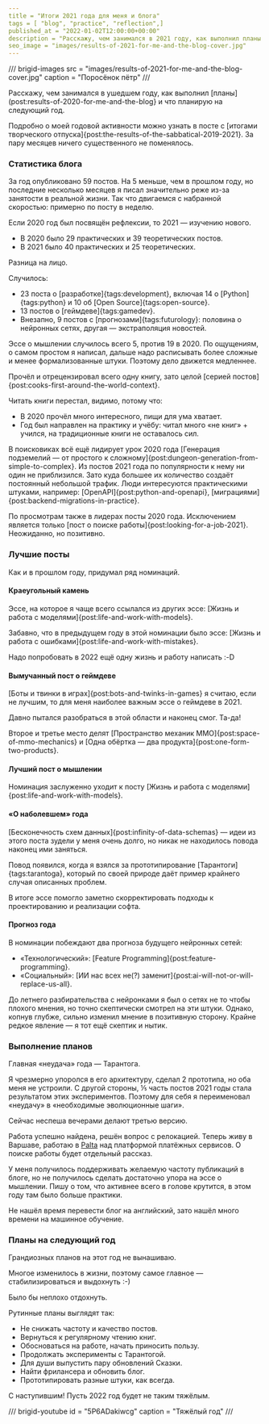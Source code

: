 ```yaml
---
title = "Итоги 2021 года для меня и блога"
tags = [ "blog", "practice", "reflection",]
published_at = "2022-01-02T12:00:00+00:00"
description = "Расскажу, чем занимался в 2021 году, как выполнил планы и что планирую на следующий год."
seo_image = "images/results-of-2021-for-me-and-the-blog-cover.jpg"
---
```


/// brigid-images
src = "images/results-of-2021-for-me-and-the-blog-cover.jpg"
caption = "Поросёнок пётр"
///

Расскажу, чем занимался в ушедшем году, как выполнил [планы](post:results-of-2020-for-me-and-the-blog} и что планирую на следующий год.

Подробно о моей годовой активности можно узнать в посте с [итогами творческого отпуска]{post:the-results-of-the-sabbatical-2019-2021}. За пару месяцев ничего существенного не поменялось.

<!-- more -->

### Статистика блога

За год опубликовано 59 постов. На 5 меньше, чем в прошлом году, но последние несколько месяцев я писал значительно реже из-за занятости в реальной жизни. Так что двигаемся с набранной скоростью: примерно по посту в неделю.

Если 2020 год был посвящён рефлексии, то 2021 — изучению нового.

- В 2020 было 29 практических и 39 теоретических постов.
- В 2021 было 40 практических и 25 теоретических.

Разница на лицо.

Случилось:

- 23 поста о [разработке]{tags:development}, включая 14 о [Python]{tags:python} и 10 об [Open Source]{tags:open-source}.
- 13 постов о [геймдеве]{tags:gamedev}.
- Внезапно, 9 постов с [прогнозами]{tags:futurology}: половина о нейронных сетях, другая — экстраполяция новостей.

Эссе о мышлении случилось всего 5, против 19 в 2020. По ощущениям, о самом простом я написал, дальше надо расписывать более сложные и менее формализованные штуки. Поэтому дело движется медленнее.

Прочёл и отрецензировал всего одну книгу, зато целой [серией постов]{post:cooks-first-around-the-world-context}.

Читать книги перестал, видимо, потому что:

- В 2020 прочёл много интересного, пищи для ума хватает.
- Год был направлен на практику и учёбу: читал много «не книг» + учился, на традиционные книги не оставалось сил.

В поисковиках всё ещё лидирует урок 2020 года [Генерация подземелий — от простого к сложному]{post:dungeon-generation-from-simple-to-complex}. Из постов 2021 года по популярности к нему ни один не приблизился. Зато куда большее их количество создаёт постоянный небольшой трафик. Люди интересуются практическими штуками, например: [OpenAPI]{post:python-and-openapi}, [миграциями]{post:backend-migrations-in-practice}.

По просмотрам также в лидерах посты 2020 года. Исключением является только [пост о поиске работы]{post:looking-for-a-job-2021}. Неожиданно, но позитивно.

### Лучшие посты

Как и в прошлом году, придумал ряд номинаций.

#### Краеугольный камень

Эссе, на которое я чаще всего ссылался из других эссе: [Жизнь и работа с моделями]{post:life-and-work-with-models}.

Забавно, что в предыдущем году в этой номинации было эссе: [Жизнь и работа с ошибками]{post:life-and-work-with-mistakes}.

Надо попробовать в 2022 ещё одну жизнь и работу написать :-D

#### Вымучанный пост о геймдеве

[Боты и твинки в играх]{post:bots-and-twinks-in-games} я считаю, если не лучшим, то для меня наиболее важным эссе о геймдеве в 2021.

Давно пытался разобраться в этой области и наконец смог. Та-да!

Второе и третье место делят [Пространство механик ММО]{post:space-of-mmo-mechanics} и [Одна обёртка — два продукта]{post:one-form-two-products}.

#### Лучший пост о мышлении

Номинация заслуженно уходит к посту [Жизнь и работа с моделями]{post:life-and-work-with-models}.

#### «О наболевшем» года

[Бесконечность схем данных]{post:infinity-of-data-schemas} — идеи из этого поста зудели у меня очень долго, но никак не находилось повода наконец ими заняться.

Повод появился, когда я взялся за прототипирование [Тарантоги]{tags:tarantoga}, который по своей природе даёт пример крайнего случая описанных проблем.

В итоге эссе помогло заметно скорректировать подходы к проектированию и реализации софта.

#### Прогноз года

В номинации побеждают два прогноза будущего нейронных сетей:

- «Технологический»: [Feature Programming]{post:feature-programming}.
- «Социальный»: [ИИ нас всех не(?) заменит]{post:ai-will-not-or-will-replace-us-all}.

До летнего разбирательства с нейронками я был о сетях не то чтобы плохого мнения, но точно скептически смотрел на эти штуки. Однако, копнув глубже, сильно изменил мнение в позитивную сторону. Крайне редкое явление — я тот ещё скептик и нытик.

### Выполнение планов

Главная «неудача» года — Тарантога.

Я чрезмерно упоролся в его архитектуру, сделал 2 прототипа, но оба меня не устроили. С другой стороны, ⅕ часть постов 2021 годы стала результатом этих экспериментов. Поэтому для себя я переименовал «неудачу» в «необходимые эволюционные шаги».

Сейчас неспеша вечерами делают третью версию.

Работа успешно найдена, решён вопрос с релокацией. Теперь живу в Варшаве, работаю в [Palta](https://palta.com/) над платформой платёжных сервисов. О поиске работы будет отдельный рассказ.

У меня получилось поддерживать желаемую частоту публикаций в блоге, но не получилось сделать достаточно упора на эссе о мышлении. Пишу о том, что активнее всего в голове крутится, в этом году там было больше практики.

Не нашёл время перевести блог на английский, зато нашёл много времени на машинное обучение.

### Планы на следующий год

Грандиозных планов на этот год не вынашиваю.

Многое изменилось в жизни, поэтому самое главное — стабилизироваться и выдохнуть :-)

Было бы неплохо отдохнуть.

Рутинные планы выглядят так:

- Не снижать частоту и качество постов.
- Вернуться к регулярному чтению книг.
- Обосноваться на работе, начать приносить пользу.
- Продолжать эксперименты с Тарантогой.
- Для души выпустить пару обновлений Сказки.
- Найти фрилансера и обновить блог.
- Прототипировать разные штуки, как всегда.

С наступившим! Пусть 2022 год будет не таким тяжёлым.

/// brigid-youtube
id = "5P6ADakiwcg"
caption = "Тяжёлый год"
///
